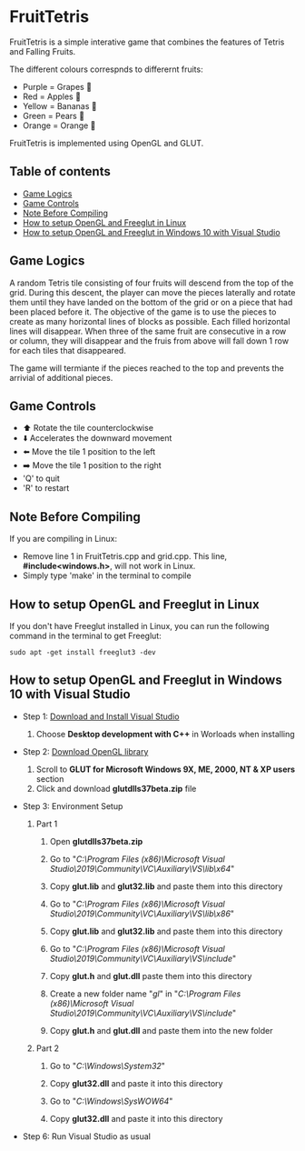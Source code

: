 # FruitTetris

FruitTetris is a simple interative game that combines the features of Tetris and Falling Fruits.


The different colours correspnds to differernt fruits:
* Purple = Grapes :grapes:
* Red = Apples :apple:
* Yellow = Bananas :banana:
* Green = Pears :pear: 
* Orange = Orange :tangerine:


FruitTetris is implemented using OpenGL and GLUT. 



## Table of contents

* [Game Logics](https://github.com/KenneyLiang/FruitTetris#game-logics)
* [Game Controls](https://github.com/KenneyLiang/FruitTetris#game-controls)
* [Note Before Compiling](https://github.com/KenneyLiang/FruitTetris#note-before-compiling)
* [How to setup OpenGL and Freeglut in Linux](https://github.com/KenneyLiang/FruitTetris#how-to-setup-opengl-and-freeglut-in-linux)
* [How to setup OpenGL and Freeglut in Windows 10 with Visual Studio](https://github.com/KenneyLiang/FruitTetris#how-to-setup-opengl-and-freeglut-in-windows-10-with-visual-studio)



## Game Logics

A random Tetris tile consisting of four fruits will descend from the top of the grid. During this descent, the player can move the pieces laterally and rotate them until they have landed on the bottom of the grid or on a piece that had been placed before it. The objective of the game is to use the pieces to create as many horizontal lines of blocks as possible. Each filled horizontal lines will disappear. When three of the same fruit are consecutive in a row or column, they will disappear and the fruis from above will fall down 1 row for each tiles that disappeared. 

The game will termiante if the pieces reached to the top and prevents the arrivial of additional pieces. 



## Game Controls

* :arrow_up:	Rotate the tile counterclockwise 
* :arrow_down:	Accelerates the downward movement
* :arrow_left:	Move the tile 1 position to the left 
* :arrow_right:	Move the tile 1 position to the right
* 'Q' to quit
* 'R' to restart



## Note Before Compiling

If you are compiling in Linux:
* Remove line 1 in FruitTetris.cpp and grid.cpp. This line, **#include<windows.h>**, will not work in Linux.
* Simply type 'make' in the terminal to compile



## How to setup OpenGL and Freeglut in Linux

If you don't have Freeglut installed in Linux, you can run the following command in the terminal to get Freeglut:

```
sudo apt -get install freeglut3 -dev

```



## How to setup OpenGL and Freeglut in Windows 10 with Visual Studio
* Step 1: [Download and Install Visual Studio](https://visualstudio.microsoft.com/downloads/)  
	1. Choose **Desktop development with C++** in Worloads when installing

* Step 2: [Download OpenGL library](https://www.opengl.org/resources/libraries/glut/glut_downloads.php)  
	1. Scroll to **GLUT for Microsoft Windows 9X, ME, 2000, NT & XP users** section  
	2. Click and download **glutdlls37beta.zip** file  

* Step 3: Environment Setup
	1. Part 1  
		1. Open **glutdlls37beta.zip**  

		2. Go to "*C:\Program Files (x86)\Microsoft Visual Studio\2019\Community\VC\Auxiliary\VS\lib\x64*"  

		3. Copy **glut.lib** and **glut32.lib** and paste them into this directory  

		4. Go to "*C:\Program Files (x86)\Microsoft Visual Studio\2019\Community\VC\Auxiliary\VS\lib\x86*"

		5. Copy **glut.lib** and **glut32.lib** and paste them into this directory

		6. Go to "*C:\Program Files (x86)\Microsoft Visual Studio\2019\Community\VC\Auxiliary\VS\include*"

		7. Copy **glut.h** and **glut.dll** paste them into this directory

		8. Create a new folder name "*gl*" in  "*C:\Program Files (x86)\Microsoft Visual Studio\2019\Community\VC\Auxiliary\VS\include*"

		9. Copy **glut.h** and **glut.dll** and paste them into the new folder

	2. Part 2
		1. Go to "*C:\Windows\System32*"
		
		2. Copy **glut32.dll** and paste it into this directory
		
		3. Go to "*C:\Windows\SysWOW64*"
		
		4. Copy **glut32.dll** and paste it into this directory

* Step 6: Run Visual Studio as usual
